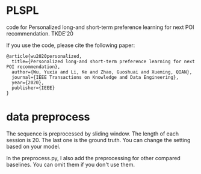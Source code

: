 # PLSPL
code for Personalized long-and short-term preference learning for next POI recommendation. TKDE'20

If you use the code, please cite the following paper:

```
@article{wu2020personalized,
  title={Personalized long-and short-term preference learning for next POI recommendation},
  author={Wu, Yuxia and Li, Ke and Zhao, Guoshuai and Xueming, QIAN},
  journal={IEEE Transactions on Knowledge and Data Engineering},
  year={2020},
  publisher={IEEE}
}
```

# data preprocess
The sequence is preprocessed by sliding window. The length of each session is 20. The last one is the ground truth. You can change the setting based on your model.

In the preprocess.py, I also add the preprocessing for other compared baselines. You can omit them if you don't use them.
